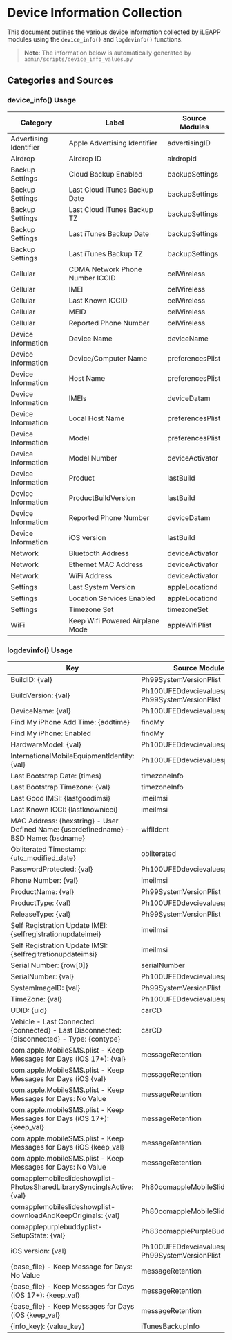 # Device Information Collection

This document outlines the various device information collected by iLEAPP modules using the `device_info()` and `logdevinfo()` functions.

> **Note**: The information below is automatically generated by `admin/scripts/device_info_values.py`

## Categories and Sources

### device_info() Usage
<!-- DEVICE_INFO_START -->
| Category | Label | Source Modules |
|-----------|-------|----------------|
| Advertising Identifier | Apple Advertising Identifier | advertisingID |
| Airdrop | Airdrop ID | airdropId |
| Backup Settings | Cloud Backup Enabled | backupSettings |
| Backup Settings | Last Cloud iTunes Backup Date | backupSettings |
| Backup Settings | Last Cloud iTunes Backup TZ | backupSettings |
| Backup Settings | Last iTunes Backup Date | backupSettings |
| Backup Settings | Last iTunes Backup TZ | backupSettings |
| Cellular | CDMA Network Phone Number ICCID | celWireless |
| Cellular | IMEI | celWireless |
| Cellular | Last Known ICCID | celWireless |
| Cellular | MEID | celWireless |
| Cellular | Reported Phone Number | celWireless |
| Device Information | Device Name | deviceName |
| Device Information | Device/Computer Name | preferencesPlist |
| Device Information | Host Name | preferencesPlist |
| Device Information | IMEIs | deviceDatam |
| Device Information | Local Host Name | preferencesPlist |
| Device Information | Model | preferencesPlist |
| Device Information | Model Number | deviceActivator |
| Device Information | Product | lastBuild |
| Device Information | ProductBuildVersion | lastBuild |
| Device Information | Reported Phone Number | deviceDatam |
| Device Information | iOS version | lastBuild |
| Network | Bluetooth Address | deviceActivator |
| Network | Ethernet MAC Address | deviceActivator |
| Network | WiFi Address | deviceActivator |
| Settings | Last System Version | appleLocationd |
| Settings | Location Services Enabled | appleLocationd |
| Settings | Timezone Set | timezoneSet |
| WiFi | Keep Wifi Powered Airplane Mode | appleWifiPlist |
<!-- DEVICE_INFO_END -->

### logdevinfo() Usage
<!-- LOGDEVINFO_START -->
| Key | Source Modules |
|-----|----------------|
| BuildID: {val} | Ph99SystemVersionPlist |
| BuildVersion: {val} | Ph100UFEDdevcievaluesplist, Ph99SystemVersionPlist |
| DeviceName: {val} | Ph100UFEDdevcievaluesplist |
| Find My iPhone Add Time: {addtime} | findMy |
| Find My iPhone: Enabled | findMy |
| HardwareModel: {val} | Ph100UFEDdevcievaluesplist |
| InternationalMobileEquipmentIdentity: {val} | Ph100UFEDdevcievaluesplist |
| Last Bootstrap Date: {times} | timezoneInfo |
| Last Bootstrap Timezone: {val} | timezoneInfo |
| Last Good IMSI: {lastgoodimsi} | imeiImsi |
| Last Known ICCI: {lastknownicci} | imeiImsi |
| MAC Address: {hexstring} - User Defined Name: {userdefinedname} - BSD Name: {bsdname} | wifiIdent |
| Obliterated Timestamp: {utc_modified_date} | obliterated |
| PasswordProtected: {val} | Ph100UFEDdevcievaluesplist |
| Phone Number: {val} | imeiImsi |
| ProductName: {val} | Ph99SystemVersionPlist |
| ProductType: {val} | Ph100UFEDdevcievaluesplist |
| ReleaseType: {val} | Ph99SystemVersionPlist |
| Self Registration Update IMEI: {selfregistrationupdateimei} | imeiImsi |
| Self Registration Update IMSI: {selfregitrationupdateimsi} | imeiImsi |
| Serial Number: {row[0]} | serialNumber |
| SerialNumber: {val} | Ph100UFEDdevcievaluesplist |
| SystemImageID: {val} | Ph99SystemVersionPlist |
| TimeZone: {val} | Ph100UFEDdevcievaluesplist |
| UDID: {uid} | carCD |
| Vehicle - Last Connected: {connected} - Last Disconnected: {disconnected} - Type: {contype} | carCD |
| com.apple.MobileSMS.plist - Keep Messages for Days (iOS 17+): {val} | messageRetention |
| com.apple.MobileSMS.plist - Keep Messages for Days (iOS {val} | messageRetention |
| com.apple.MobileSMS.plist - Keep Messages for Days: No Value | messageRetention |
| com.apple.mobileSMS.plist - Keep Messages for Days (iOS 17+): {keep_val} | messageRetention |
| com.apple.mobileSMS.plist - Keep Messages for Days (iOS {keep_val} | messageRetention |
| com.apple.mobileSMS.plist - Keep Messages for Days: No Value | messageRetention |
| comapplemobileslideshowplist-PhotosSharedLibrarySyncingIsActive: {val} | Ph80comappleMobileSlideShowPlist |
| comapplemobileslideshowplist-downloadAndKeepOriginals: {val} | Ph80comappleMobileSlideShowPlist |
| comapplepurplebuddyplist-SetupState: {val} | Ph83comapplePurpleBuddyPlist |
| iOS version: {val} | Ph100UFEDdevcievaluesplist, Ph99SystemVersionPlist |
| {base_file} - Keep Message for Days: No Value | messageRetention |
| {base_file} - Keep Messages for Days (iOS 17+): {keep_val} | messageRetention |
| {base_file} - Keep Messages for Days (iOS {keep_val} | messageRetention |
| {info_key}: {value_key} | iTunesBackupInfo |
<!-- LOGDEVINFO_END -->

